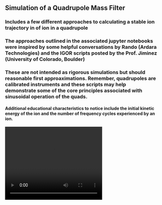 ## Simulation of a Quadrupole Mass Filter 
### Includes a few different approaches to calculating a stable ion trajectory in of ion in a quadrupole
### The approaches outlined in the associated jupyter notebooks were inspired by some helpful conversations by Rando (Ardara Technologies) and the IGOR scripts posted by the Prof. Jiminez (University of Colorado, Boulder)
### These are not intended as rigorous simulations but should reasonable first approaximations.  Remember, quadrupoles are calibrated instruments and these scripts may help demonstrate some of the core principles associated with sinusoidal operation of the quads. 
#### Additional educational characteristics to notice include the initial kinetic energy of the ion and the number of frequency cycles experienced by an ion.

<video width="320" height="240" controls>
  <source src="quadSim.mp4" type="video/mp4">
</video>
